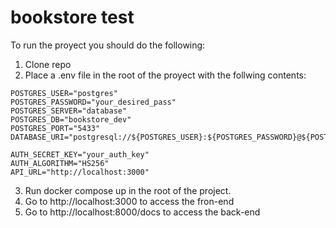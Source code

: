 # bookstore test

To run the proyect you should do the following:

1. Clone repo
2. Place a .env file in the root of the proyect with the follwing contents:

```
POSTGRES_USER="postgres"
POSTGRES_PASSWORD="your_desired_pass"
POSTGRES_SERVER="database"
POSTGRES_DB="bookstore_dev"
POSTGRES_PORT="5433"
DATABASE_URI="postgresql://${POSTGRES_USER}:${POSTGRES_PASSWORD}@${POSTGRES_SERVER}:${POSTGRES_PORT}/${POSTGRES_DB}"

AUTH_SECRET_KEY="your_auth_key"
AUTH_ALGORITHM="HS256"
API_URL="http://localhost:3000"
```

3. Run docker compose up in the root of the project.
4. Go to http://localhost:3000 to access the fron-end
5. Go to http://localhost:8000/docs to access the back-end

